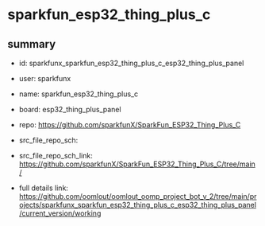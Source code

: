 # sparkfun_esp32_thing_plus_c
 
## summary 
* id: sparkfunx_sparkfun_esp32_thing_plus_c_esp32_thing_plus_panel
* user: sparkfunx
* name: sparkfun_esp32_thing_plus_c
* board: esp32_thing_plus_panel
* repo: https://github.com/sparkfunX/SparkFun_ESP32_Thing_Plus_C



* src_file_repo_sch: 
* src_file_repo_sch_link: https://github.com/sparkfunX/SparkFun_ESP32_Thing_Plus_C/tree/main/
* full details link: https://github.com/oomlout/oomlout_oomp_project_bot_v_2/tree/main/projects/sparkfunx_sparkfun_esp32_thing_plus_c_esp32_thing_plus_panel/current_version/working  







